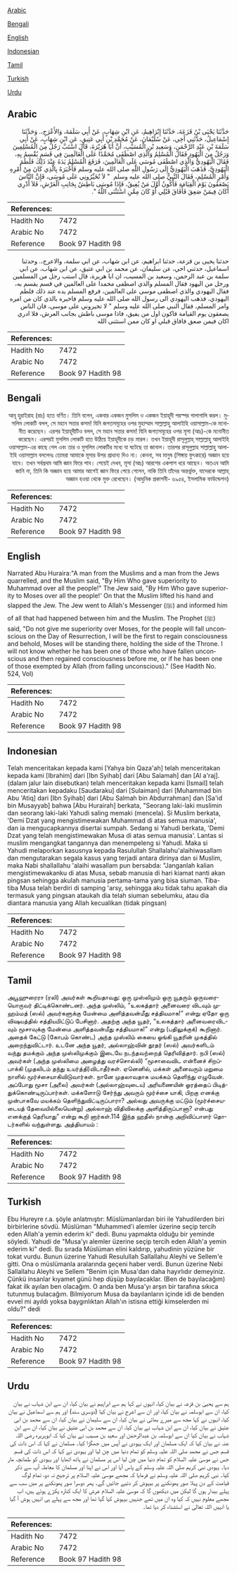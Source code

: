 [Arabic](#arabic)

[Bengali](#bengali)

[English](#english)

[Indonesian](#indonesian)

[Tamil](#tamil)

[Turkish](#turkish)

[Urdu](#urdu)

## Arabic


<div dir="rtl" lang="ar" style={{fontSize:'larger',backgroundColor:'#f8f9fa',padding:20}}>
حَدَّثَنَا يَحْيَى بْنُ قَزَعَةَ، حَدَّثَنَا إِبْرَاهِيمُ، عَنِ ابْنِ شِهَابٍ، عَنْ أَبِي سَلَمَةَ، وَالأَعْرَجِ،‏.‏ وَحَدَّثَنَا إِسْمَاعِيلُ، حَدَّثَنِي أَخِي، عَنْ سُلَيْمَانَ، عَنْ مُحَمَّدِ بْنِ أَبِي عَتِيقٍ، عَنِ ابْنِ شِهَابٍ، عَنْ أَبِي سَلَمَةَ بْنِ عَبْدِ الرَّحْمَنِ، وَسَعِيدِ بْنِ الْمُسَيَّبِ، أَنَّ أَبَا هُرَيْرَةَ، قَالَ اسْتَبَّ رَجُلٌ مِنَ الْمُسْلِمِينَ وَرَجُلٌ مِنَ الْيَهُودِ فَقَالَ الْمُسْلِمُ وَالَّذِي اصْطَفَى مُحَمَّدًا عَلَى الْعَالَمِينَ فِي قَسَمٍ يُقْسِمُ بِهِ، فَقَالَ الْيَهُودِيُّ وَالَّذِي اصْطَفَى مُوسَى عَلَى الْعَالَمِينَ، فَرَفَعَ الْمُسْلِمُ يَدَهُ عِنْدَ ذَلِكَ فَلَطَمَ الْيَهُودِيَّ، فَذَهَبَ الْيَهُودِيُّ إِلَى رَسُولِ اللَّهِ صلى الله عليه وسلم فَأَخْبَرَهُ بِالَّذِي كَانَ مِنْ أَمْرِهِ وَأَمْرِ الْمُسْلِمِ، فَقَالَ النَّبِيُّ صلى الله عليه وسلم ‏ "‏ لاَ تُخَيِّرُونِي عَلَى مُوسَى، فَإِنَّ النَّاسَ يَصْعَقُونَ يَوْمَ الْقِيَامَةِ فَأَكُونُ أَوَّلَ مَنْ يُفِيقُ، فَإِذَا مُوسَى بَاطِشٌ بِجَانِبِ الْعَرْشِ، فَلاَ أَدْرِي أَكَانَ فِيمَنْ صَعِقَ فَأَفَاقَ قَبْلِي أَوْ كَانَ مِمَّنِ اسْتَثْنَى اللَّهُ ‏"‏‏.‏
</div>
<div style={{backgroundColor:'#f8f9fa',padding:20, marginBottom: 10}}><table> <thead> <tr> <th>References:</th> <th></th> </tr> </thead> <tbody><tr><td>Hadith No</td><td>7472</td></tr><tr><td>Arabic No</td><td>7472</td></tr><tr><td>Reference</td><td>Book 97 Hadith 98</td></tr></tbody></table></div>


<div dir="rtl" lang="ar" style={{fontSize:'larger',backgroundColor:'#f8f9fa',padding:20}}>
حدثنا يحيى بن قزعة، حدثنا ابراهيم، عن ابن شهاب، عن ابي سلمة، والاعرج،. وحدثنا اسماعيل، حدثني اخي، عن سليمان، عن محمد بن ابي عتيق، عن ابن شهاب، عن ابي سلمة بن عبد الرحمن، وسعيد بن المسيب، ان ابا هريرة، قال استب رجل من المسلمين ورجل من اليهود فقال المسلم والذي اصطفى محمدا على العالمين في قسم يقسم به، فقال اليهودي والذي اصطفى موسى على العالمين، فرفع المسلم يده عند ذلك فلطم اليهودي، فذهب اليهودي الى رسول الله صلى الله عليه وسلم فاخبره بالذي كان من امره وامر المسلم، فقال النبي صلى الله عليه وسلم " لا تخيروني على موسى، فان الناس يصعقون يوم القيامة فاكون اول من يفيق، فاذا موسى باطش بجانب العرش، فلا ادري اكان فيمن صعق فافاق قبلي او كان ممن استثنى الله
</div>
<div style={{backgroundColor:'#f8f9fa',padding:20, marginBottom: 10}}><table> <thead> <tr> <th>References:</th> <th></th> </tr> </thead> <tbody><tr><td>Hadith No</td><td>7472</td></tr><tr><td>Arabic No</td><td>7472</td></tr><tr><td>Reference</td><td>Book 97 Hadith 98</td></tr></tbody></table></div>

## Bengali


<div dir="rtl" lang="bn" style={{fontSize:'larger',backgroundColor:'#f8f9fa',padding:20}}>
আবূ হুরাইরাহ (রাঃ) হতে বর্ণিত। তিনি বলেন, একবার একজন মুসলিম ও একজন ইয়াহূদী পরস্পর গালাগালি করল। মুসলিম লোকটি বলল, সে মহান সত্তার কসম! যিনি জগতসমূহের ওপর মুহাম্মাদ সাল্লাল্লাহু আলাইহি ওয়াসাল্লাম-কে মনোনীত করেছেন। এরপর ইয়াহূদীটিও বলল, সে মহান সত্তার কসম! যিনি জগতসমূহের ওপর মূসা (আঃ)-কে মনোনীত করেছেন। এরপরই মুসলিম লোকটি হাত উঠিয়ে ইয়াহূদীকে চড় মারল। তখন ইয়াহূদী রাসূলুল্লাহ্ সাল্লাল্লাহু আলাইহি ওয়াসাল্লাম-এর কাছে গেল এবং তার ও মুসলিম লোকটির মধ্যে যা ঘটেছে তা জানাল। তারপর রাসূলুল্লাহ সাল্লাল্লাহু আলাইহি ওয়াসাল্লাম বললেনঃ তোমরা আমাকে মূসার উপর প্রাধান্য দিও না। কেননা, সব মানুষ (শিঙ্গায় ফুৎকারে) অজ্ঞান হয়ে যাবে। তখন সর্বপ্রথম আমি জ্ঞান ফিরে পাব। পেয়েই দেখব, মূসা (আঃ) আরশের একপাশ ধরে আছেন। অতএব আমি জানি না, তিনি কি অজ্ঞান হয়ে আমার আগেই জ্ঞান ফিরে পেয়ে গেলেন, নাকি তিনি তাঁদের অন্তর্ভুক্ত, যাদেরকে আল্লাহ্ অজ্ঞান হওয়া থেকে মুক্ত রেখেছেন। (আধুনিক প্রকাশনী- ৬৯৫৪, ইসলামিক ফাউন্ডেশন)
</div>
<div style={{backgroundColor:'#f8f9fa',padding:20, marginBottom: 10}}><table> <thead> <tr> <th>References:</th> <th></th> </tr> </thead> <tbody><tr><td>Hadith No</td><td>7472</td></tr><tr><td>Arabic No</td><td>7472</td></tr><tr><td>Reference</td><td>Book 97 Hadith 98</td></tr></tbody></table></div>

## English


<div dir="ltr" lang="en" style={{fontSize:'larger',backgroundColor:'#f8f9fa',padding:20}}>
Narrated Abu Huraira:"A man from the Muslims and a man from the Jews quarrelled, and the Muslim said, "By Him Who gave superiority to Muhammad over all the people!" The Jew said, "By Him Who gave superiority to Moses over all the people!' On that the Muslim lifted his hand and slapped the Jew. The Jew went to Allah's Messenger (ﷺ) and informed him of all that had happened between him and the Muslim. The Prophet (ﷺ) said, "Do not give me superiority over Moses, for the people will fall unconscious on the Day of Resurrection, I will be the first to regain consciousness and behold, Moses will be standing there, holding the side of the Throne. I will not know whether he has been one of those who have fallen unconscious and then regained consciousness before me, or if he has been one of those exempted by Allah (from falling unconscious)." (See Hadith No. 524, Vol)
</div>
<div style={{backgroundColor:'#f8f9fa',padding:20, marginBottom: 10}}><table> <thead> <tr> <th>References:</th> <th></th> </tr> </thead> <tbody><tr><td>Hadith No</td><td>7472</td></tr><tr><td>Arabic No</td><td>7472</td></tr><tr><td>Reference</td><td>Book 97 Hadith 98</td></tr></tbody></table></div>

## Indonesian


<div dir="ltr" lang="id" style={{fontSize:'larger',backgroundColor:'#f8f9fa',padding:20}}>
Telah menceritakan kepada kami [Yahya bin Qaza'ah] telah menceritakan kepada kami [Ibrahim] dari [Ibn Syihab] dari [Abu Salamah] dan [Al a'raj]. (dalam jalur lain disebutkan) telah menceritakan kepada kami [Ismail] telah menceritakan kepadaku [Saudaraku] dari [Sulaiman] dari [Muhammad bin Abu 'Atiq] dari [Ibn Syihab] dari [Abu Salmah bin Abdurrahman] dan [Sa'id bin Musayyab] bahwa [Abu Hurairah] berkata, "Seorang laki-laki muslimin dan seorang laki-laki Yahudi saling memaki (mencela). Si Muslim berkata, 'Demi Dzat yang mengistimewakan Muhammad di atas semua manusia', dan ia mengucapkannya disertai sumpah. Sedang si Yahudi berkata, 'Demi Dzat yang telah mengistimewakan Musa di atas semua manusia'. Lantas si muslim mengangkat tangannya dan menempeleng si Yahudi. Maka si Yahudi melaporkan kasusnya kepada Rasulullah Shallalahu'alaihiwasallam dan mengutarakan segala kasus yang terjadi antara dirinya dan si Muslim, maka Nabi shallallahu 'alaihi wasallam pun bersabda: "Janganlah kalian mengistimewakanku di atas Musa, sebab manusia di hari kiamat nanti akan pingsan sehingga akulah manusia pertama-tama yang bisa siuman. Tiba-tiba Musa telah berdiri di samping 'arsy, sehingga aku tidak tahu apakah dia termasuk yang pingsan ataukah dia telah siuman sebelumku, atau dia diantara manusia yang Allah kecualikan (tidak pingsan)
</div>
<div style={{backgroundColor:'#f8f9fa',padding:20, marginBottom: 10}}><table> <thead> <tr> <th>References:</th> <th></th> </tr> </thead> <tbody><tr><td>Hadith No</td><td>7472</td></tr><tr><td>Arabic No</td><td>7472</td></tr><tr><td>Reference</td><td>Book 97 Hadith 98</td></tr></tbody></table></div>

## Tamil


<div dir="ltr" lang="ta" style={{fontSize:'larger',backgroundColor:'#f8f9fa',padding:20}}>
அபூஹுரைரா (ரலி) அவர்கள் கூறியதாவது: ஒரு முஸ்லிமும் ஒரு யூதரும் ஒருவரையொருவர் திட்டிக்கொண்டனர். அந்த முஸ்லிம், “உலகத்தார் அனைவரை விடவும் முஹம்மத் (ஸல்) அவர்களுக்கு மேன்மை அளித்தவன்மீது சத்தியமாக!” என்று ஏதோ ஒரு விஷயத்தில் சத்தியமிட்டுப் பேசினார். அதற்கு அந்த யூதர், “உலகத்தார் அனைவரைவிடவும் மூசாவுக்கு மேன்மை அளித்தவன்மீது சத்தியமாக!” என்று (பதிலுக்குக்) கூறினார். அதைக் கேட்டு (கோபம் கொண்ட) அந்த முஸ்லிம் கையை ஓங்கி யூதரின் முகத்தில் அறைந்துவிட்டார். உடனே அந்த யூதர், அல்லாஹ்வின் தூதர் (ஸல்) அவர்களிடம் வந்து தமக்கும் அந்த முஸ்லிமுக்கும் இடையே நடந்தவற்றைத் தெரிவித்தார். நபி (ஸல்) அவர்கள் (அந்த முஸ்லிமை அழைத்து வரச்சொல்லி) “மூசாவைவிட என்னைச் சிறப்பாக்கி (முதலிடம் தந்து உயர்த்தி)விடாதீர்கள். ஏனெனில், மக்கள் அனைவரும் மறுமை நாளில் மூர்ச்சையாகிவிடுவார்கள். நானே முதலாவதாக மயக்கம் தெளிந்து எழுவேன். அப்போது மூசா (அலை) அவர்கள் (அல்லாஹ்வுடைய) அரியணையின் ஓரத்தைப் பிடித்துக்கொண்டிருப்பார்கள். மக்களோடு சேர்ந்து அவரும் மூர்ச்சை யாகி, பிறகு எனக்கு முன்பாகவே மயக்கம் தெளிந்துவிட்டிருப்பாரா? அல்லது அவருக்கு மட்டும் (மூர்ச்சையடையத் தேவையில்லையென்று) அல்லாஹ் விதிவிலக்கு அளித்திருப்பானா? என்பது எனக்குத் தெரியாது” என்று கூறி னார்கள்.114 இந்த ஹதீஸ் நான்கு அறிவிப்பாளர் தொடர்களில் வந்துள்ளது. அத்தியாயம் :
</div>
<div style={{backgroundColor:'#f8f9fa',padding:20, marginBottom: 10}}><table> <thead> <tr> <th>References:</th> <th></th> </tr> </thead> <tbody><tr><td>Hadith No</td><td>7472</td></tr><tr><td>Arabic No</td><td>7472</td></tr><tr><td>Reference</td><td>Book 97 Hadith 98</td></tr></tbody></table></div>

## Turkish


<div dir="ltr" lang="tr" style={{fontSize:'larger',backgroundColor:'#f8f9fa',padding:20}}>
Ebu Hureyre r.a. şöyle anlatmıştır: Müslümanlardan biri ile Yahudilerden biri birbirlerine sövdü. Müslüman "Muhammed'i alemler üzerine seçip tercih eden Allah'a yemin ederim ki" dedi. Bunu yapmakta olduğu bir yeminde söyledi. Yahudi de "Musa'yı alemler üzerine seçip tercih eden Allah'a yemin ederim ki" dedi. Bu sırada Müslüman elini kaldırıp, yahudinin yüzüne bir tokat vurdu. Bunun üzerine Yahudi Resulullah Sallallahu Aleyhi ve Sellem'e gitti. Ona o müslümanla aralarında geçeni haber verdi. Bunun üzerine Nebi Sallallahu Aleyhi ve Sellem "Benim için Musa'dan daha hayırlıdır demeyiniz. Çünkü insanlar kıyamet günü hep düşüp bayılacaklar. (Ben de bayılacağım) fakat ilk ayılan ben olacağım. O anda ben Musa'yı arşın bir tarafına sıkıca tutunmuş bulacağım. Bilmiyorum Musa da bayılanların içinde idi de benden evvel mi ayıldı yoksa baygınlıktan Allah'ın istisna ettiği kimselerden mi oldu?" dedi
</div>
<div style={{backgroundColor:'#f8f9fa',padding:20, marginBottom: 10}}><table> <thead> <tr> <th>References:</th> <th></th> </tr> </thead> <tbody><tr><td>Hadith No</td><td>7472</td></tr><tr><td>Arabic No</td><td>7472</td></tr><tr><td>Reference</td><td>Book 97 Hadith 98</td></tr></tbody></table></div>

## Urdu


<div dir="rtl" lang="ur" style={{fontSize:'larger',backgroundColor:'#f8f9fa',padding:20}}>
ہم سے یحییٰ بن قزعہ نے بیان کیا، انہوں نے کہا ہم سے ابراہیم نے بیان کیا، ان سے ابن شہاب نے بیان کیا، ان سے ابوسلمہ نے بیان کیا، اور ان سے اعرج نے بیان کیا (دوسری سند) اور ہم سے اسماعیل نے بیان کیا، انہوں نے کہا مجھ سے میرے بھائی نے بیان کیا، ان سے سلیمان نے بیان کیا، ان سے محمد بن ابی عتیق نے بیان کیا، ان سے ابن شہاب نے بیان کیا، ان سے محمد بن ابی عتیق نے بیان کیا، ان سے ابن شہاب نے بیان کیا ان سے ابوسلمہ بن عبدالرحمٰن اور سعید بن مسیب نے بیان کیا کہ ابوہریرہ رضی اللہ عنہ نے بیان کیا کہ ایک مسلمان اور ایک یہودی نے آپس میں جھگڑا کیا۔ مسلمان نے کہا کہ اس ذات کی قسم جس نے محمد صلی اللہ علیہ وسلم کو تمام دنیا میں چن لیا اور یہودی نے کہا کہ اس ذات کی قسم جس نے موسیٰ علیہ السلام کو تمام دنیا میں چن لیا اس پر مسلمان نے ہاتھ اٹھایا اور یہودی کو طمانچہ مار دیا۔ یہودی نبی کریم صلی اللہ علیہ وسلم کے پاس آیا اور اس نے اپنا اور مسلمان کا معاملہ آپ سے ذکر کیا۔ نبی کریم صلی اللہ علیہ وسلم نے فرمایا کہ مجھے موسیٰ علیہ السلام پر ترجیح نہ دو، تمام لوگ قیامت کے دن پہلا صور پھونکنے پر بیہوش کر دئیے جائیں گے۔ پھر دوسرا صور پھونکنے پر میں سب سے پہلے بیدار ہوں گا لیکن میں دیکھوں گا کہ موسیٰ علیہ السلام عرش کا ایک کنارہ پکڑے ہوئے ہیں، اب مجھے معلوم نہیں کہ کیا وہ ان میں تھے جنہیں بیہوش کیا گیا تھا اور مجھ سے پہلے ہی انہیں ہوش آ گیا یا انہیں اللہ تعالیٰ نے استشناء کر دیا تھا۔
</div>
<div style={{backgroundColor:'#f8f9fa',padding:20, marginBottom: 10}}><table> <thead> <tr> <th>References:</th> <th></th> </tr> </thead> <tbody><tr><td>Hadith No</td><td>7472</td></tr><tr><td>Arabic No</td><td>7472</td></tr><tr><td>Reference</td><td>Book 97 Hadith 98</td></tr></tbody></table></div>